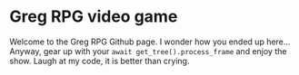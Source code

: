 # Greg RPG video game

Welcome to the Greg RPG Github page. I wonder how you ended up here... Anyway, gear up with your `await get_tree().process_frame` and enjoy the show. Laugh at my code, it is better than crying.
